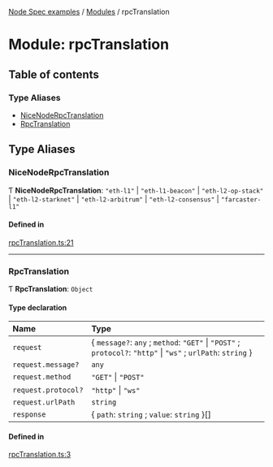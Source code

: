 [Node Spec examples](../index.md) / [Modules](../modules.md) / rpcTranslation

# Module: rpcTranslation

## Table of contents

### Type Aliases

- [NiceNodeRpcTranslation](rpcTranslation.md#nicenoderpctranslation)
- [RpcTranslation](rpcTranslation.md#rpctranslation)

## Type Aliases

### NiceNodeRpcTranslation

Ƭ **NiceNodeRpcTranslation**: ``"eth-l1"`` \| ``"eth-l1-beacon"`` \| ``"eth-l2-op-stack"`` \| ``"eth-l2-starknet"`` \| ``"eth-l2-arbitrum"`` \| ``"eth-l2-consensus"`` \| ``"farcaster-l1"``

#### Defined in

[rpcTranslation.ts:21](https://github.com/NiceNode/nice-node/blob/96dd378b/src/common/rpcTranslation.ts#L21)

___

### RpcTranslation

Ƭ **RpcTranslation**: `Object`

#### Type declaration

| Name | Type |
| :------ | :------ |
| `request` | \{ `message?`: `any` ; `method`: ``"GET"`` \| ``"POST"`` ; `protocol?`: ``"http"`` \| ``"ws"`` ; `urlPath`: `string`  } |
| `request.message?` | `any` |
| `request.method` | ``"GET"`` \| ``"POST"`` |
| `request.protocol?` | ``"http"`` \| ``"ws"`` |
| `request.urlPath` | `string` |
| `response` | \{ `path`: `string` ; `value`: `string`  }[] |

#### Defined in

[rpcTranslation.ts:3](https://github.com/NiceNode/nice-node/blob/96dd378b/src/common/rpcTranslation.ts#L3)
